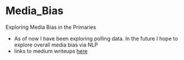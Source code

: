 # Media_Bias
Exploring Media Bias in the Primaries
+ As of now I have been exploring polling data.  In the future I hope to explore overall media bias via NLP
+ links to medium writeups [here](https://medium.com/@JustinHerman_42)
